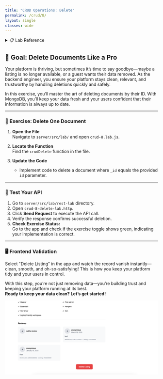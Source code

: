 ```yaml
---
title: "CRUD Operations: Delete"
permalink: /crud/8/
layout: single
classes: wide
---
```


<details>
<summary>📋 Lab Reference</summary>
<p><strong>Associated Lab File:</strong> <code>crud-8.lab.js</code></p>
</details>

## 🚀 Goal: Delete Documents Like a Pro

Your platform is thriving, but sometimes it’s time to say goodbye—maybe a listing is no longer available, or a guest wants their data removed. As the backend engineer, you ensure your platform stays clean, relevant, and trustworthy by handling deletions quickly and safely.

In this exercise, you’ll master the art of deleting documents by their ID. With MongoDB, you’ll keep your data fresh and your users confident that their information is always up to date.

---

### 🧩 Exercise: Delete One Document

1. **Open the File**  
   Navigate to `server/src/lab/` and open `crud-8.lab.js`.

2. **Locate the Function**  
   Find the `crudDelete` function in the file.

3. **Update the Code**  
   - Implement code to delete a document where `_id` equals the provided `id` parameter.

---

### 🚦 Test Your API

1. Go to `server/src/lab/rest-lab` directory.
2. Open `crud-8-delete-lab.http`.
3. Click **Send Request** to execute the API call.
4. Verify the response confirms successful deletion.
5. **Check Exercise Status:**  
   Go to the app and check if the exercise toggle shows green, indicating your implementation is correct.

---

### 🖥️ Frontend Validation

Select "Delete Listing" in the app and watch the record vanish instantly—clean, smooth, and oh-so-satisfying! This is how you keep your platform tidy and your users in control.

With this step, you’re not just removing data—you’re building trust and keeping your platform running at its best.  
**Ready to keep your data clean? Let’s get started!**

![crud-8-lab](../../assets/images/crud-7-lab.png)
